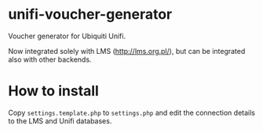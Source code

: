 # unifi-voucher-generator
Voucher generator for Ubiquiti Unifi.

Now integrated solely with LMS (http://lms.org.pl/), but can be integrated also with other backends.

# How to install
Copy `settings.template.php` to `settings.php` and edit the connection details to the LMS and Unifi databases.


